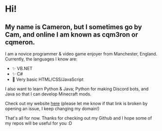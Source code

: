 # Hi!
## My name is Cameron, but I sometimes go by Cam, and online I am known as cqm3ron or cqmeron.

I am a novice programmer & video game enjoyer from Manchester, England.
Currently, the languages I know are:
- ✨ VB.NET
- ✨ C#
- 🌱 Very basic HTML/CSS/JavaScript

I also want to learn Python & Java; Python for making Discord bots, and Java so that I can develop Minecraft mods.

Check out my website [here](https://cqmeron.uk/) (please let me know if that link is broken by opening an issue, I keep changing my domain!)

That's all for now. Thanks for checking out my Github and I hope some of my repos will be useful for you :D

<!--
**cqm3ron/cqm3ron** is a ✨ _special_ ✨ repository because its `README.md` (this file) appears on your GitHub profile.

Here are some ideas to get you started:

- 🔭 I’m currently working on ...
- 🌱 I’m currently learning ...
- 👯 I’m looking to collaborate on ...
- 🤔 I’m looking for help with ...
- 💬 Ask me about ...
- 📫 How to reach me: ...
- 😄 Pronouns: ...
- ⚡ Fun fact: ...
-->
